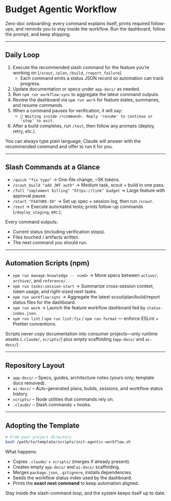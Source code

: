# Budget Agentic Workflow

Zero-doc onboarding: every command explains itself, prints required follow-ups, and reminds you to stay inside the workflow. Run the dashboard, follow the prompt, and keep shipping.

---

## Daily Loop
1. Execute the recommended slash command for the feature you’re working on (`/scout`, `/plan`, `/build`, `/report_failure`).
   - Each command emits a status JSON record so automation can track progress.
2. Update documentation or specs under `app-docs/` as needed.
3. Run `npm run workflow:sync` to aggregate the latest command outputs.
4. Review the dashboard via `npm run work` for feature states, summaries, and resume commands.
5. When a command pauses for verification, it will say:
   - `🛑 Waiting inside /<command>. Reply 'resume' to continue or 'stop' to exit.`
6. After a build completes, run `/test`, then follow any prompts (deploy, retry, etc.).

You can always type plain language; Claude will answer with the recommended command and offer to run it for you.

---

## Slash Commands at a Glance
- `/quick "fix typo"` → One-file change, ~5K tokens.
- `/scout_build "add JWT auth"` → Medium task, scout + build in one pass.
- `/full "implement billing" "https://link" budget` → Large feature with approval pause.
- `/start "FEATURE-ID"` → Set up spec + session log, then run `/scout`.
- `/test` → Execute automated tests; prints follow-up commands (`/deploy_staging`, etc.).

Every command outputs:
- Current status (including verification stops).
- Files touched / artifacts written.
- The next command you should run.

---

## Automation Scripts (npm)
- `npm run manage-knowledge -- <cmd>` → Move specs between `active/`, `archive/`, and `reference/`.
- `npm run tasks:session-start` → Summarize cross-session context, token usage, and right-sized next tasks.
- `npm run workflow:sync` → Aggregate the latest scout/plan/build/report status files for the dashboard.
- `npm run work` → Launch the feature workflow dashboard fed by `status-index.json`.
- `npm run lint` / `npm run lint:fix` / `npm run format` — enforce ESLint + Prettier conventions.

Scripts never copy documentation into consumer projects—only runtime assets (`.claude/`, `scripts/`) plus empty scaffolding (`app-docs/` and `ai-docs/`).

---

## Repository Layout
- `app-docs/` – Specs, guides, architecture notes (yours only; template docs removed).
- `ai-docs/` – Auto-generated plans, builds, sessions, and workflow status history.
- `scripts/` – Node utilities that commands rely on.
- `.claude/` – Slash commands + hooks.

---

## Adopting the Template
```bash
# From your project directory
bash /path/to/template/scripts/init-agentic-workflow.sh
```
What happens:
- Copies `.claude/` + `scripts/` (merges if already present).
- Creates empty `app-docs/` and `ai-docs/` scaffolding.
- Merges `package.json`, `.gitignore`, installs dependencies.
- Seeds the workflow status index used by the dashboard.
- Prints the **exact next command** to keep automation aligned.

Stay inside the slash-command loop, and the system keeps itself up to date.
